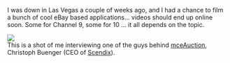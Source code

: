 I was down in Las Vegas a couple of weeks ago, and I had a chance to film a bunch of cool eBay based applications&#8230; videos should end up online soon. Some for Channel 9, some for 10 &#8230; it all depends on the topic.

<a href="http://flickr.com/photos/amberphotography/172676032/" target="_blank"><img src="http://static.flickr.com/46/172676032_4556ec093a_t.jpg" border="0" /></a>  
This is a shot of me interviewing one of the guys behind <a href="http://www.scendix.com/mceauction/" target="_blank" class="broken_link">mceAuction</a>, Christoph Buenger (CEO of <a href="http://www.scendix.com/" target="_blank">Scendix</a>).